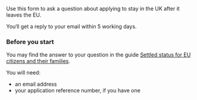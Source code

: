 Use this form to ask a question about applying to stay in the UK after it leaves the EU.

You‘ll get a reply to your email within 5 working days.
### Before you start
You may find the answer to your question in the guide [Settled status for EU citizens and their families](https://www.gov.uk/settled-status-eu-citizens-families). 

You will need:
* an email address
* your application reference number, if you have one
